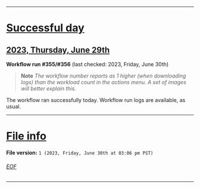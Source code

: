 
***

# [Successful day](#Successful-day)

## [2023, Thursday, June 29th](#2023-Thursday-June-29th)

**Workflow run #355/#356** (last checked: 2023, Friday, June 30th)

> **Note** _The workflow number reports as 1 higher (when downloading logs) than the workload count in the actions menu. A set of images will better explain this._

The workflow ran successfully today. Workflow run logs are available, as usual.

***

# [File info](#File-info)

**File version:** `1 (2023, Friday, June 30th at 03:06 pm PST)`

###### [EOF](#EOF)

***
